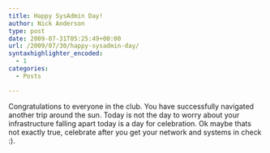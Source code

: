 ```yaml
---
title: Happy SysAdmin Day!
author: Nick Anderson
type: post
date: 2009-07-31T05:25:49+00:00
url: /2009/07/30/happy-sysadmin-day/
syntaxhighlighter_encoded:
  - 1
categories:
  - Posts

---
```

Congratulations to everyone in the club. You have successfully navigated another trip around the sun. Today is not the day to worry about your infrastructure falling apart today is a day for celebration. Ok maybe thats not exactly true, celebrate after you get your network and systems in check :).